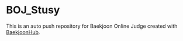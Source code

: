 # BOJ_Stusy
This is an auto push repository for Baekjoon Online Judge created with [BaekjoonHub](https://github.com/BaekjoonHub/BaekjoonHub).
